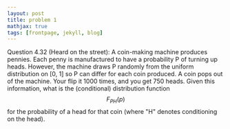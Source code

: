 ```yaml
---
layout: post
title: problem 1
mathjax: true
tags: [frontpage, jekyll, blog]
---
```


Question 4.32 (Heard on the street): A coin-making machine produces pennies. Each penny is manufactured to have a probability P of turning up heads. However, the machine draws P randomly from the uniform distribution on [0, 1] so P can differ for each coin produced. A coin pops out of the machine. Your flip it 1000 times, and you get 750 heads. Given this information, what is the (conditional) distribution function $$F_{P  H}(p)$$ for the probability of a head for that coin (where "H" denotes conditioning on the head). 
